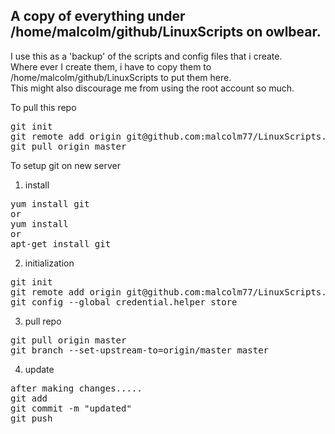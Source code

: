<h2> A copy of everything under /home/malcolm/github/LinuxScripts on owlbear.</h2>
<p>
I use this as a 'backup' of the scripts and config files that i create.<br>
Where ever I create them, i have to copy them to /home/malcolm/github/LinuxScripts to put them here.<br>
This might also discourage me from using the root account so much.
</p>

To pull this repo</br>
<pre>
git init
git remote add origin git@github.com:malcolm77/LinuxScripts.git
git pull origin master
</pre>

To setup git on new server</br>

1) install
<pre>
yum install git
or
yum install <path-to-rpm>
or
apt-get install git
</pre>

2) initialization</br>
<pre>
git init
git remote add origin git@github.com:malcolm77/LinuxScripts.git
git config --global credential.helper store
</pre>

3) pull repo</br>
<pre>
git pull origin master
git branch --set-upstream-to=origin/master master
</pre>

4) update</br>
<pre>
after making changes.....
git add <file-that-was-changed-or-added>
git commit -m "updated"
git push
</pre>

